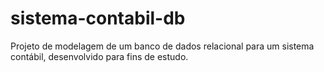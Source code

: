 # sistema-contabil-db
Projeto de modelagem de um banco de dados relacional para um sistema contábil, desenvolvido para fins de estudo.

